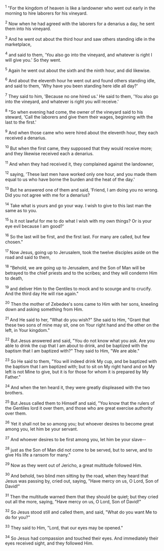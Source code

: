 <sup>1</sup> 
"For the kingdom of heaven is like a landowner who went out early in the morning to hire laborers for his vineyard. 

<sup>2</sup> 
Now when he had agreed with the laborers for a denarius a day, he sent them into his vineyard. 

<sup>3</sup> 
And he went out about the third hour and saw others standing idle in the marketplace, 

<sup>4</sup> 
and said to them, 'You also go into the vineyard, and whatever is right I will give you.' So they went. 

<sup>5</sup> 
Again he went out about the sixth and the ninth hour, and did likewise. 

<sup>6</sup> 
And about the eleventh hour he went out and found others standing idle, and said to them, 'Why have you been standing here idle all day?' 

<sup>7</sup> 
They said to him, 'Because no one hired us.' He said to them, 'You also go into the vineyard, and whatever is right you will receive.' 

<sup>8</sup> 
"So when evening had come, the owner of the vineyard said to his steward, 'Call the laborers and give them their wages, beginning with the last to the first.' 

<sup>9</sup> 
And when those came who were hired about the eleventh hour, they each received a denarius. 

<sup>10</sup> 
But when the first came, they supposed that they would receive more; and they likewise received each a denarius. 

<sup>11</sup> 
And when they had received it, they complained against the landowner, 

<sup>12</sup> 
saying, 'These last men have worked only one hour, and you made them equal to us who have borne the burden and the heat of the day.' 

<sup>13</sup> 
But he answered one of them and said, 'Friend, I am doing you no wrong. Did you not agree with me for a denarius? 

<sup>14</sup> 
Take what is yours and go your way. I wish to give to this last man the same as to you. 

<sup>15</sup> 
Is it not lawful for me to do what I wish with my own things? Or is your eye evil because I am good?' 

<sup>16</sup> 
So the last will be first, and the first last. For many are called, but few chosen." 

<sup>17</sup> 
Now Jesus, going up to Jerusalem, took the twelve disciples aside on the road and said to them, 

<sup>18</sup> 
"Behold, we are going up to Jerusalem, and the Son of Man will be betrayed to the chief priests and to the scribes; and they will condemn Him to death, 

<sup>19</sup> 
and deliver Him to the Gentiles to mock and to scourge and to crucify. And the third day He will rise again." 

<sup>20</sup> 
Then the mother of Zebedee's sons came to Him with her sons, kneeling down and asking something from Him. 

<sup>21</sup> 
And He said to her, "What do you wish?" She said to Him, "Grant that these two sons of mine may sit, one on Your right hand and the other on the left, in Your kingdom." 

<sup>22</sup> 
But Jesus answered and said, "You do not know what you ask. Are you able to drink the cup that I am about to drink, and be baptized with the baptism that I am baptized with?" They said to Him, "We are able." 

<sup>23</sup> 
So He said to them, "You will indeed drink My cup, and be baptized with the baptism that I am baptized with; but to sit on My right hand and on My left is not Mine to give, but it is for those for whom it is prepared by My Father." 

<sup>24</sup> 
And when the ten heard it, they were greatly displeased with the two brothers. 

<sup>25</sup> 
But Jesus called them to Himself and said, "You know that the rulers of the Gentiles lord it over them, and those who are great exercise authority over them. 

<sup>26</sup> 
Yet it shall not be so among you; but whoever desires to become great among you, let him be your servant. 

<sup>27</sup> 
And whoever desires to be first among you, let him be your slave-- 

<sup>28</sup> 
just as the Son of Man did not come to be served, but to serve, and to give His life a ransom for many." 

<sup>29</sup> 
Now as they went out of Jericho, a great multitude followed Him. 

<sup>30</sup> 
And behold, two blind men sitting by the road, when they heard that Jesus was passing by, cried out, saying, "Have mercy on us, O Lord, Son of David!" 

<sup>31</sup> 
Then the multitude warned them that they should be quiet; but they cried out all the more, saying, "Have mercy on us, O Lord, Son of David!" 

<sup>32</sup> 
So Jesus stood still and called them, and said, "What do you want Me to do for you?" 

<sup>33</sup> 
They said to Him, "Lord, that our eyes may be opened." 

<sup>34</sup> 
So Jesus had compassion and touched their eyes. And immediately their eyes received sight, and they followed Him.